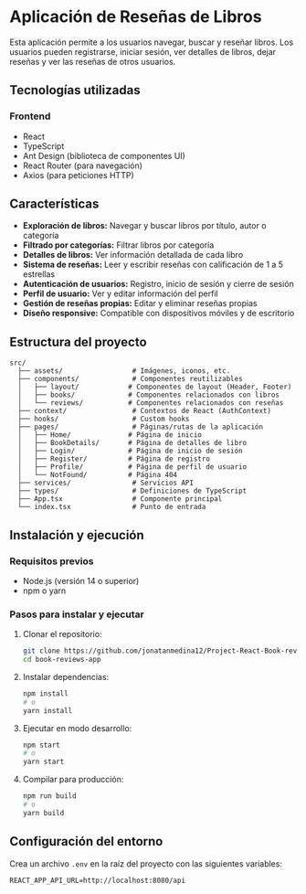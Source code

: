 # Aplicación de Reseñas de Libros

Esta aplicación permite a los usuarios navegar, buscar y reseñar libros. Los usuarios pueden registrarse, iniciar sesión, ver detalles de libros, dejar reseñas y ver las reseñas de otros usuarios.

## Tecnologías utilizadas

### Frontend
- React
- TypeScript
- Ant Design (biblioteca de componentes UI)
- React Router (para navegación)
- Axios (para peticiones HTTP)


## Características

- **Exploración de libros:** Navegar y buscar libros por título, autor o categoría
- **Filtrado por categorías:** Filtrar libros por categoría
- **Detalles de libros:** Ver información detallada de cada libro
- **Sistema de reseñas:** Leer y escribir reseñas con calificación de 1 a 5 estrellas
- **Autenticación de usuarios:** Registro, inicio de sesión y cierre de sesión
- **Perfil de usuario:** Ver y editar información del perfil
- **Gestión de reseñas propias:** Editar y eliminar reseñas propias
- **Diseño responsive:** Compatible con dispositivos móviles y de escritorio

## Estructura del proyecto

```
src/
  ├── assets/                 # Imágenes, iconos, etc.
  ├── components/             # Componentes reutilizables
  │   ├── layout/            # Componentes de layout (Header, Footer)
  │   ├── books/             # Componentes relacionados con libros
  │   └── reviews/           # Componentes relacionados con reseñas
  ├── context/                # Contextos de React (AuthContext)
  ├── hooks/                  # Custom hooks
  ├── pages/                  # Páginas/rutas de la aplicación
  │   ├── Home/              # Página de inicio
  │   ├── BookDetails/       # Página de detalles de libro
  │   ├── Login/             # Página de inicio de sesión
  │   ├── Register/          # Página de registro
  │   ├── Profile/           # Página de perfil de usuario
  │   └── NotFound/          # Página 404
  ├── services/               # Servicios API
  ├── types/                  # Definiciones de TypeScript
  ├── App.tsx                 # Componente principal
  └── index.tsx               # Punto de entrada
```

## Instalación y ejecución

### Requisitos previos
- Node.js (versión 14 o superior)
- npm o yarn

### Pasos para instalar y ejecutar

1. Clonar el repositorio:
   ```bash
   git clone https://github.com/jonatanmedina12/Project-React-Book-reviews.git
   cd book-reviews-app
   ```

2. Instalar dependencias:
   ```bash
   npm install
   # o
   yarn install
   ```

3. Ejecutar en modo desarrollo:
   ```bash
   npm start
   # o
   yarn start
   ```

4. Compilar para producción:
   ```bash
   npm run build
   # o
   yarn build
   ```

## Configuración del entorno

Crea un archivo `.env` en la raíz del proyecto con las siguientes variables:

```
REACT_APP_API_URL=http://localhost:8080/api
```
